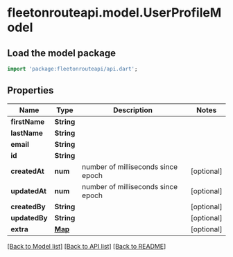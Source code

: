 # fleetonrouteapi.model.UserProfileModel

## Load the model package
```dart
import 'package:fleetonrouteapi/api.dart';
```

## Properties
Name | Type | Description | Notes
------------ | ------------- | ------------- | -------------
**firstName** | **String** |  | 
**lastName** | **String** |  | 
**email** | **String** |  | 
**id** | **String** |  | 
**createdAt** | **num** | number of milliseconds since epoch | [optional] 
**updatedAt** | **num** | number of milliseconds since epoch | [optional] 
**createdBy** | **String** |  | [optional] 
**updatedBy** | **String** |  | [optional] 
**extra** | [**Map**](.md) |  | [optional] 

[[Back to Model list]](../README.md#documentation-for-models) [[Back to API list]](../README.md#documentation-for-api-endpoints) [[Back to README]](../README.md)


